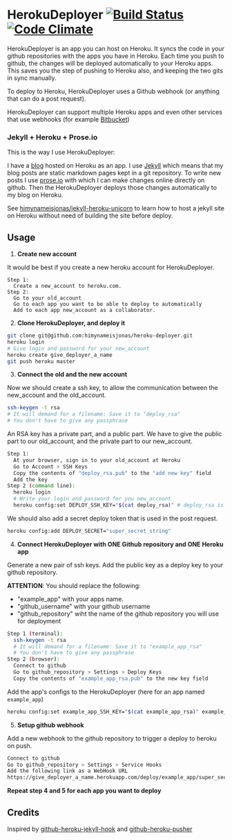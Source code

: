 HerokuDeployer [![Build Status](https://travis-ci.org/himynameisjonas/heroku-deployer.png?branch=master)](https://travis-ci.org/himynameisjonas/heroku-deployer) [![Code Climate](https://codeclimate.com/github/himynameisjonas/heroku-deployer.png)](https://codeclimate.com/github/himynameisjonas/heroku-deployer)
===============

HerokuDeployer is an app you can host on Heroku. 
It syncs the code in your github repositories with the apps you have in Heroku.
Each time you push to github, the changes will be deployed automatically to your Heroku apps.
This saves you the step of pushing to Heroku also, and keeping the two gits in sync manually.

To deploy to Heroku, HerokuDeployer uses a Github webhook (or anything that can do a post request). 

HerokuDeployer can support multiple Heroku apps and even other services that use webhooks (for example 
[Bitbucket](https://confluence.atlassian.com/display/BITBUCKET/POST+hook+management))

### Jekyll + Heroku + Prose.io

This is the way I use HerokuDeployer:

I have a [blog](http://jonasforsberg.se) hosted on Heroku as an app. 
I use [Jekyll](http://jekyllrb.com/) which means that my blog posts are static markdown pages kept in a git repository.
To write new posts I use [prose.io](http://prose.io/) with which I can make changes online directly on github. 
Then the HerokuDeployer deploys those changes automatically to my blog on Heroku.

See [himynameisjonas/jekyll-heroku-unicorn](https://github.com/himynameisjonas/jekyll-heroku-unicorn) 
to learn how to host a jekyll site on Heroku without need of building the site before deploy.

## Usage
1. **Create new account**

  It would be best if you create a new heroku account for HerokuDeployer. 
  
  ```
  Step 1:
    Create a new_account to heroku.com. 
  Step 2:
    Go to your old_account
    Go to each app you want to be able to deploy to automatically
    Add to each app new_account as a collaborator.
  ```

2. **Clone HerokuDeployer, and deploy it**

  ```bash
  git clone git@github.com:himynameisjonas/heroku-deployer.git
  heroku login
  # Give login and password for your new_account
  heroku create give_deployer_a_name
  git push heroku master
  ```

3. **Connect the old and the new account**

  Now we should create a ssh key, to allow the communication between the new_account and the old_account.
  
  ```bash
  ssh-keygen -t rsa
  # It will demand for a filename: Save it to "deploy_rsa"
  # You don't have to give any passphrase
  ```
  An RSA key has a private part, and a public part. We have to give the public part to our old_account, 
  and the private part to our new_account.
  
  ```bash
  Step 1:
    At your browser, sign in to your old_account at Heroku
    Go to Account > SSH Keys
    Copy the contents of "deploy_rsa.pub" to the "add new key" field
    Add the key
  Step 2 (command line):
    heroku login
    # Write your login and password for you new_account
    heroku config:set DEPLOY_SSH_KEY="$(cat deploy_rsa)" # deploy_rsa is your new private ssh key
  ```

  We should also add a secret deploy token that is used in the post request.

  ```bash
  heroku config:add DEPLOY_SECRET="super_secret_string"
  ```

4. **Connect HerokuDeployer with ONE Github repository and ONE Heroku app**

  Generate a new pair of ssh keys. Add the public key as a deploy key to your github repository.
  
  **ATTENTION**: You should replace the following:
  
  * "example_app" with your apps name.
  * "github_username" with your github username
  * "github_repository" wiht the name of the github repository you will use for deployment

  ```bash
  Step 1 (terminal):
    ssh-keygen -t rsa
    # It will demand for a filename: Save it to "example_app_rsa"
    # You don't have to give any passphrase
  Step 2 (browser):
    Connect to github
    Go to github_repository > Settings > Deploy Keys 
    Copy the contents of "example_app_rsa.pub" to the new key field
  ```

  Add the app's configs to the HerokuDeployer (here for an app named `example_app`)
 
  ```bash
  heroku config:set example_app_SSH_KEY="$(cat example_app_rsa)" example_app_GIT_REPO=ssh://git@github.com/github_username/github_repository.git example_app_HEROKU_REPO=git@heroku.com:example_app.git
  ```
5. **Setup github webhook**

  Add a new webhook to the github repository to trigger a deploy to heroku on push.
  ```bash
  Connect to github
  Go to github_repository > Settings > Service Hooks
  Add the following link as a WebHook URL
  https://give_deployer_a_name.herokuapp.com/deploy/example_app/super_secret_string
  ```

**Repeat step 4 and 5 for each app you want to deploy**

## Credits
Inspired by [github-heroku-jekyll-hook](https://github.com/dommmel/github-heroku-jekyll-hook) and [github-heroku-pusher](https://github.com/himynameisjonas/github-heroku-pusher)
